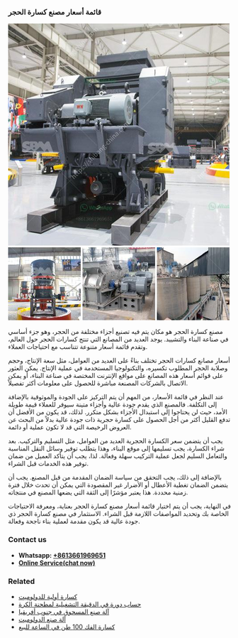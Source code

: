 <h3>قائمة أسعار مصنع كسارة الحجر</h3><img src='1701852563.jpg' alt=''><p>مصنع كسارة الحجر هو مكان يتم فيه تصنيع أجزاء مختلفة من الحجر، وهو جزء أساسي في صناعة البناء والتشييد. يوجد العديد من المصانع التي تنتج كسارات الحجر حول العالم، وتقدم قائمة أسعار متنوعة تتناسب مع احتياجات العملاء.</p><p>أسعار مصانع كسارات الحجر تختلف بناءً على العديد من العوامل، مثل سعة الإنتاج، وحجم وصلابة الحجر المطلوب تكسيره، والتكنولوجيا المستخدمة في عملية الإنتاج. يمكن العثور على قوائم أسعار هذه المصانع على مواقع الإنترنت المختصة في صناعة البناء، أو يمكن الاتصال بالشركات المصنعة مباشرة للحصول على معلومات أكثر تفصيلاً.</p><p>عند النظر في قائمة الأسعار، من المهم أن يتم التركيز على الجودة والموثوقية بالإضافة إلى التكلفة. فالمصنع الذي يقدم جودة عالية وأجزاء متينة سيوفر للعملاء قيمة طويلة الأمد، حيث لن يحتاجوا إلى استبدال الأجزاء بشكل متكرر. لذلك، قد يكون من الأفضل أن تدفع القليل أكثر من أجل الحصول على كسارة حجرية ذات جودة عالية بدلاً من البحث عن العروض الرخيصة التي قد لا تكون عملية أو دائمة.</p><p>يجب أن يتضمن سعر الكسارة الحجرية العديد من العوامل، مثل التسليم والتركيب. بعد شراء الكسارة، يجب تسليمها إلى موقع البناء، وهذا يتطلب توفير وسائل النقل المناسبة والتعامل السليم لجعل عملية التركيب سهلة وفعالة. لذا، يجب أن يتأكد العميل من ضمان توفير هذه الخدمات قبل الشراء.</p><p>بالإضافة إلى ذلك، يجب التحقق من سياسة الضمان المقدمة من قبل المصنع. يجب أن يتضمن الضمان تغطية الأعطال أو الأضرار غير المقصودة التي يمكن أن تحدث خلال فترة زمنية محددة. هذا يعتبر مؤشرًا إلى الثقة التي يضعها المصنع في منتجاته.</p><p>في النهاية، يجب أن يتم اختيار قائمة أسعار مصنع كسارة الحجر بعناية، ومعرفة الاحتياجات الخاصة بك وتحديد المواصفات اللازمة قبل الشراء. الاستثمار في مصنع كسارة الحجر ذي جودة عالية قد يكون مقدمة لعملية بناء ناجحة وفعالة.</p><h3>Contact us</h3><ul><li><strong>Whatsapp:&nbsp;<a href="https://wa.me/8613661969651">+8613661969651</a></strong></li><li><a href="https://swt.shibang-china.com/?git&amp;zhl&amp;قائمة أسعار مصنع كسارة الحجر"><strong>Online Service(chat now)</strong></a></li></ul><h3>Related</h3><ul><li><a href='كسارة أولية للدولوميت.md'>كسارة أولية للدولوميت</a></li><li><a href='حساب دورة في الدقيقة التشغيلية لمطحنة الكرة.md'>حساب دورة في الدقيقة التشغيلية لمطحنة الكرة</a></li><li><a href='آلة صنع المسحوق في جنوب أفريقيا.md'>آلة صنع المسحوق في جنوب أفريقيا</a></li><li><a href='آلة صنع الدولوميت.md'>آلة صنع الدولوميت</a></li><li><a href='كسارة الفك 100 طن في الساعة للبيع.md'>كسارة الفك 100 طن في الساعة للبيع</a></li></ul>